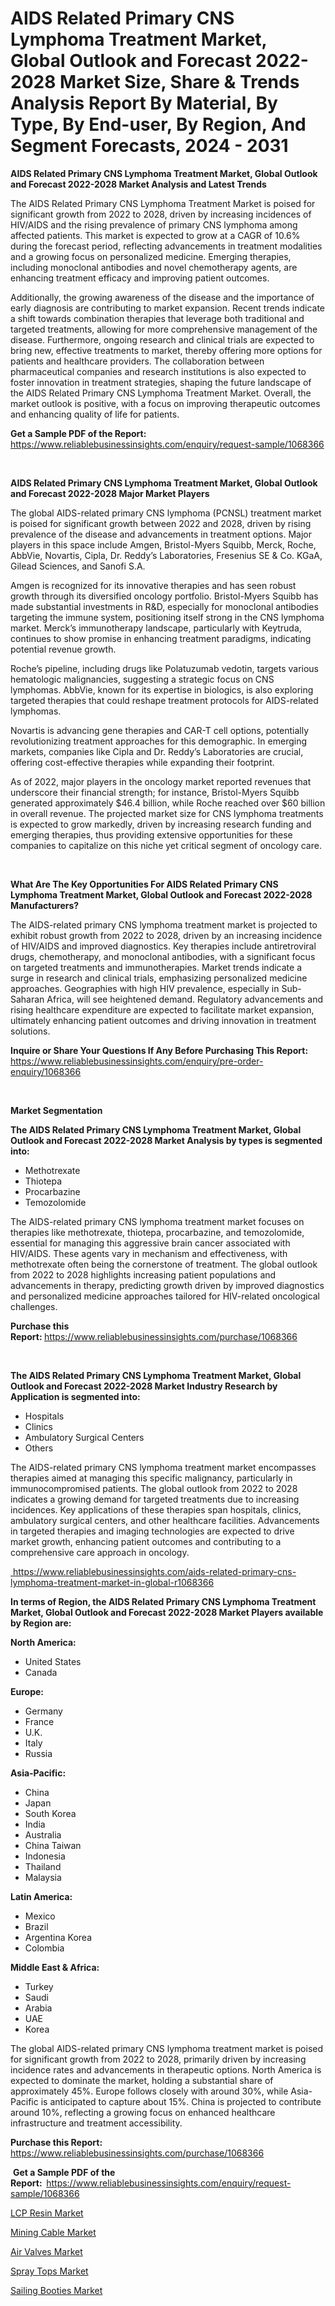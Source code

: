 <p><h1>AIDS Related Primary CNS Lymphoma Treatment Market, Global Outlook and Forecast 2022-2028 Market Size, Share & Trends Analysis Report By Material, By Type, By End-user, By Region, And Segment Forecasts, 2024 - 2031</h1></p><p><strong>AIDS Related Primary CNS Lymphoma Treatment Market, Global Outlook and Forecast 2022-2028 Market Analysis and Latest Trends</strong></p>
<p><p>The AIDS Related Primary CNS Lymphoma Treatment Market is poised for significant growth from 2022 to 2028, driven by increasing incidences of HIV/AIDS and the rising prevalence of primary CNS lymphoma among affected patients. This market is expected to grow at a CAGR of 10.6% during the forecast period, reflecting advancements in treatment modalities and a growing focus on personalized medicine. Emerging therapies, including monoclonal antibodies and novel chemotherapy agents, are enhancing treatment efficacy and improving patient outcomes.</p><p>Additionally, the growing awareness of the disease and the importance of early diagnosis are contributing to market expansion. Recent trends indicate a shift towards combination therapies that leverage both traditional and targeted treatments, allowing for more comprehensive management of the disease. Furthermore, ongoing research and clinical trials are expected to bring new, effective treatments to market, thereby offering more options for patients and healthcare providers. The collaboration between pharmaceutical companies and research institutions is also expected to foster innovation in treatment strategies, shaping the future landscape of the AIDS Related Primary CNS Lymphoma Treatment Market. Overall, the market outlook is positive, with a focus on improving therapeutic outcomes and enhancing quality of life for patients.</p></p>
<p><strong>Get a Sample PDF of the Report:&nbsp;</strong> <a href="https://www.reliablebusinessinsights.com/enquiry/request-sample/1068366?utm_campaign=1837&utm_medium=2&utm_source=Github&utm_content=ia&utm_term=03122024&utm_id=aids-related-primary-cns-lymphoma-treatment-market-global-outlook-and-forecast-2022-2028">https://www.reliablebusinessinsights.com/enquiry/request-sample/1068366</a></p>
<p>&nbsp;</p>
<p><strong>AIDS Related Primary CNS Lymphoma Treatment Market, Global Outlook and Forecast 2022-2028 Major Market Players</strong></p>
<p><p>The global AIDS-related primary CNS lymphoma (PCNSL) treatment market is poised for significant growth between 2022 and 2028, driven by rising prevalence of the disease and advancements in treatment options. Major players in this space include Amgen, Bristol-Myers Squibb, Merck, Roche, AbbVie, Novartis, Cipla, Dr. Reddy’s Laboratories, Fresenius SE & Co. KGaA, Gilead Sciences, and Sanofi S.A.</p><p>Amgen is recognized for its innovative therapies and has seen robust growth through its diversified oncology portfolio. Bristol-Myers Squibb has made substantial investments in R&D, especially for monoclonal antibodies targeting the immune system, positioning itself strong in the CNS lymphoma market. Merck’s immunotherapy landscape, particularly with Keytruda, continues to show promise in enhancing treatment paradigms, indicating potential revenue growth.</p><p>Roche’s pipeline, including drugs like Polatuzumab vedotin, targets various hematologic malignancies, suggesting a strategic focus on CNS lymphomas. AbbVie, known for its expertise in biologics, is also exploring targeted therapies that could reshape treatment protocols for AIDS-related lymphomas.</p><p>Novartis is advancing gene therapies and CAR-T cell options, potentially revolutionizing treatment approaches for this demographic. In emerging markets, companies like Cipla and Dr. Reddy’s Laboratories are crucial, offering cost-effective therapies while expanding their footprint.</p><p>As of 2022, major players in the oncology market reported revenues that underscore their financial strength; for instance, Bristol-Myers Squibb generated approximately $46.4 billion, while Roche reached over $60 billion in overall revenue. The projected market size for CNS lymphoma treatments is expected to grow markedly, driven by increasing research funding and emerging therapies, thus providing extensive opportunities for these companies to capitalize on this niche yet critical segment of oncology care.</p></p>
<p>&nbsp;</p>
<p><strong>What Are The Key Opportunities For AIDS Related Primary CNS Lymphoma Treatment Market, Global Outlook and Forecast 2022-2028 Manufacturers?</strong></p>
<p><p>The AIDS-related primary CNS lymphoma treatment market is projected to exhibit robust growth from 2022 to 2028, driven by an increasing incidence of HIV/AIDS and improved diagnostics. Key therapies include antiretroviral drugs, chemotherapy, and monoclonal antibodies, with a significant focus on targeted treatments and immunotherapies. Market trends indicate a surge in research and clinical trials, emphasizing personalized medicine approaches. Geographies with high HIV prevalence, especially in Sub-Saharan Africa, will see heightened demand. Regulatory advancements and rising healthcare expenditure are expected to facilitate market expansion, ultimately enhancing patient outcomes and driving innovation in treatment solutions.</p></p>
<p><strong>Inquire or Share Your Questions If Any Before Purchasing This Report:</strong> <a href="https://www.reliablebusinessinsights.com/enquiry/pre-order-enquiry/1068366?utm_campaign=1837&utm_medium=2&utm_source=Github&utm_content=ia&utm_term=03122024&utm_id=aids-related-primary-cns-lymphoma-treatment-market-global-outlook-and-forecast-2022-2028">https://www.reliablebusinessinsights.com/enquiry/pre-order-enquiry/1068366</a></p>
<p>&nbsp;</p>
<p><strong>Market Segmentation</strong></p>
<p><strong>The AIDS Related Primary CNS Lymphoma Treatment Market, Global Outlook and Forecast 2022-2028 Market Analysis by types is segmented into:</strong></p>
<p><ul><li>Methotrexate</li><li>Thiotepa</li><li>Procarbazine</li><li>Temozolomide</li></ul></p>
<p><p>The AIDS-related primary CNS lymphoma treatment market focuses on therapies like methotrexate, thiotepa, procarbazine, and temozolomide, essential for managing this aggressive brain cancer associated with HIV/AIDS. These agents vary in mechanism and effectiveness, with methotrexate often being the cornerstone of treatment. The global outlook from 2022 to 2028 highlights increasing patient populations and advancements in therapy, predicting growth driven by improved diagnostics and personalized medicine approaches tailored for HIV-related oncological challenges.</p></p>
<p><strong>Purchase this Report:&nbsp;</strong><a href="https://www.reliablebusinessinsights.com/purchase/1068366?utm_campaign=1837&utm_medium=2&utm_source=Github&utm_content=ia&utm_term=03122024&utm_id=aids-related-primary-cns-lymphoma-treatment-market-global-outlook-and-forecast-2022-2028">https://www.reliablebusinessinsights.com/purchase/1068366</a></p>
<p>&nbsp;</p>
<p><strong>The AIDS Related Primary CNS Lymphoma Treatment Market, Global Outlook and Forecast 2022-2028 Market Industry Research by Application is segmented into:</strong></p>
<p><ul><li>Hospitals</li><li>Clinics</li><li>Ambulatory Surgical Centers</li><li>Others</li></ul></p>
<p><p>The AIDS-related primary CNS lymphoma treatment market encompasses therapies aimed at managing this specific malignancy, particularly in immunocompromised patients. The global outlook from 2022 to 2028 indicates a growing demand for targeted treatments due to increasing incidences. Key applications of these therapies span hospitals, clinics, ambulatory surgical centers, and other healthcare facilities. Advancements in targeted therapies and imaging technologies are expected to drive market growth, enhancing patient outcomes and contributing to a comprehensive care approach in oncology.</p></p>
<p><a href="https://www.reliablebusinessinsights.com/aids-related-primary-cns-lymphoma-treatment-market-in-global-r1068366?utm_campaign=1837&utm_medium=2&utm_source=Github&utm_content=ia&utm_term=03122024&utm_id=aids-related-primary-cns-lymphoma-treatment-market-global-outlook-and-forecast-2022-2028">&nbsp;https://www.reliablebusinessinsights.com/aids-related-primary-cns-lymphoma-treatment-market-in-global-r1068366</a></p>
<p><strong>In terms of Region, the AIDS Related Primary CNS Lymphoma Treatment Market, Global Outlook and Forecast 2022-2028 Market Players available by Region are:</strong></p>
<p>
    <p> <strong> North America: </strong>
        <ul>
            <li>United States</li>
            <li>Canada</li>
        </ul>
        </p> 
    <p> <strong> Europe: </strong>
        <ul>
            <li>Germany</li>
            <li>France</li>
            <li>U.K.</li>
            <li>Italy</li>
            <li>Russia</li>
        </ul>
        </p> 
    <p> <strong> Asia-Pacific: </strong>
        <ul>
            <li>China</li>
            <li>Japan</li>
            <li>South Korea</li>
            <li>India</li>
            <li>Australia</li>
            <li>China Taiwan</li>
            <li>Indonesia</li>
            <li>Thailand</li>
            <li>Malaysia</li>
        </ul>
        </p> 
    <p> <strong> Latin America: </strong>
        <ul>
            <li>Mexico</li>
            <li>Brazil</li>
            <li>Argentina Korea</li>
            <li>Colombia</li>
        </ul>
        </p> 
    <p> <strong> Middle East & Africa: </strong>
        <ul>
            <li>Turkey</li>
            <li>Saudi</li>
            <li>Arabia</li>
            <li>UAE</li>
            <li>Korea</li>
        </ul>
    </p>
    </p>
<p><p>The global AIDS-related primary CNS lymphoma treatment market is poised for significant growth from 2022 to 2028, primarily driven by increasing incidence rates and advancements in therapeutic options. North America is expected to dominate the market, holding a substantial share of approximately 45%. Europe follows closely with around 30%, while Asia-Pacific is anticipated to capture about 15%. China is projected to contribute around 10%, reflecting a growing focus on enhanced healthcare infrastructure and treatment accessibility.</p></p>
<p><strong>Purchase this Report: </strong><a href="https://www.reliablebusinessinsights.com/purchase/1068366?utm_campaign=1837&utm_medium=2&utm_source=Github&utm_content=ia&utm_term=03122024&utm_id=aids-related-primary-cns-lymphoma-treatment-market-global-outlook-and-forecast-2022-2028">https://www.reliablebusinessinsights.com/purchase/1068366</a></p>
<p>&nbsp;<strong>Get a Sample PDF of the Report:&nbsp;&nbsp;</strong><a href="https://www.reliablebusinessinsights.com/enquiry/request-sample/1068366?utm_campaign=1837&utm_medium=2&utm_source=Github&utm_content=ia&utm_term=03122024&utm_id=aids-related-primary-cns-lymphoma-treatment-market-global-outlook-and-forecast-2022-2028">https://www.reliablebusinessinsights.com/enquiry/request-sample/1068366</a></p>
<p><strong></strong></p>
<p><p><a href="https://www.linkedin.com/pulse/comprehensive-study-lcp-resin-market-size-dynamics-projected-renwe?utm_campaign=1837&utm_medium=2&utm_source=Github&utm_content=ia&utm_term=03122024&utm_id=aids-related-primary-cns-lymphoma-treatment-market-global-outlook-and-forecast-2022-2028">LCP Resin Market</a></p><p><a href="https://www.linkedin.com/pulse/driving-forces-global-mining-cable-market-trends-applications-oofaf?utm_campaign=1837&utm_medium=2&utm_source=Github&utm_content=ia&utm_term=03122024&utm_id=aids-related-primary-cns-lymphoma-treatment-market-global-outlook-and-forecast-2022-2028">Mining Cable Market</a></p><p><a href="https://www.linkedin.com/pulse/global-air-valves-market-forecast-2024-2031-trends-hzqke?utm_campaign=1837&utm_medium=2&utm_source=Github&utm_content=ia&utm_term=03122024&utm_id=aids-related-primary-cns-lymphoma-treatment-market-global-outlook-and-forecast-2022-2028">Air Valves Market</a></p><p><a href="https://issuu.com/reportprime-2/docs/spray-tops-market-size-2030.pptx?utm_campaign=1837&utm_medium=2&utm_source=Github&utm_content=ia&utm_term=03122024&utm_id=aids-related-primary-cns-lymphoma-treatment-market-global-outlook-and-forecast-2022-2028">Spray Tops Market</a></p><p><a href="https://issuu.com/reportprime-2/docs/sailing-booties-market-size-2030.pptx?utm_campaign=1837&utm_medium=2&utm_source=Github&utm_content=ia&utm_term=03122024&utm_id=aids-related-primary-cns-lymphoma-treatment-market-global-outlook-and-forecast-2022-2028">Sailing Booties Market</a></p></p>